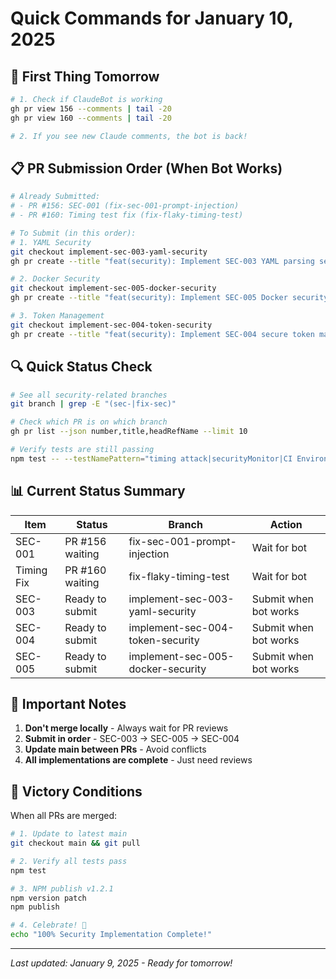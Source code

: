# Quick Commands for January 10, 2025

## 🚀 First Thing Tomorrow

```bash
# 1. Check if ClaudeBot is working
gh pr view 156 --comments | tail -20
gh pr view 160 --comments | tail -20

# 2. If you see new Claude comments, the bot is back!
```

## 📋 PR Submission Order (When Bot Works)

```bash
# Already Submitted:
# - PR #156: SEC-001 (fix-sec-001-prompt-injection)
# - PR #160: Timing test fix (fix-flaky-timing-test)

# To Submit (in this order):
# 1. YAML Security
git checkout implement-sec-003-yaml-security
gh pr create --title "feat(security): Implement SEC-003 YAML parsing security" --body "$(cat docs/security/SEC-003-YAML-SECURITY-IMPLEMENTATION.md)"

# 2. Docker Security  
git checkout implement-sec-005-docker-security
gh pr create --title "feat(security): Implement SEC-005 Docker security hardening" --body "$(cat docs/security/SEC-005-DOCKER-SECURITY-IMPLEMENTATION.md)"

# 3. Token Management
git checkout implement-sec-004-token-security
gh pr create --title "feat(security): Implement SEC-004 secure token management" --body "$(cat docs/security/SEC-004-TOKEN-MANAGEMENT-IMPLEMENTATION.md)"
```

## 🔍 Quick Status Check

```bash
# See all security-related branches
git branch | grep -E "(sec-|fix-sec)" 

# Check which PR is on which branch
gh pr list --json number,title,headRefName --limit 10

# Verify tests are still passing
npm test -- --testNamePattern="timing attack|securityMonitor|CI Environment"
```

## 📊 Current Status Summary

| Item | Status | Branch | Action |
|------|--------|--------|--------|
| SEC-001 | PR #156 waiting | fix-sec-001-prompt-injection | Wait for bot |
| Timing Fix | PR #160 waiting | fix-flaky-timing-test | Wait for bot |
| SEC-003 | Ready to submit | implement-sec-003-yaml-security | Submit when bot works |
| SEC-004 | Ready to submit | implement-sec-004-token-security | Submit when bot works |
| SEC-005 | Ready to submit | implement-sec-005-docker-security | Submit when bot works |

## 🎯 Important Notes

1. **Don't merge locally** - Always wait for PR reviews
2. **Submit in order** - SEC-003 → SEC-005 → SEC-004
3. **Update main between PRs** - Avoid conflicts
4. **All implementations are complete** - Just need reviews

## 🏁 Victory Conditions

When all PRs are merged:
```bash
# 1. Update to latest main
git checkout main && git pull

# 2. Verify all tests pass
npm test

# 3. NPM publish v1.2.1
npm version patch
npm publish

# 4. Celebrate! 🎉
echo "100% Security Implementation Complete!"
```

---
*Last updated: January 9, 2025 - Ready for tomorrow!*